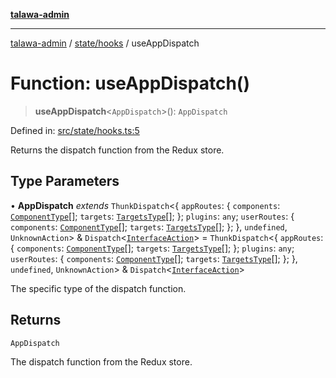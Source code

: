 [**talawa-admin**](../../../README.md)

***

[talawa-admin](../../../README.md) / [state/hooks](../README.md) / useAppDispatch

# Function: useAppDispatch()

> **useAppDispatch**\<`AppDispatch`\>(): `AppDispatch`

Defined in: [src/state/hooks.ts:5](https://github.com/gautam-divyanshu/talawa-admin/blob/9fef64ff9fb30eb3195cc9100606d8b7a89bca79/src/state/hooks.ts#L5)

Returns the dispatch function from the Redux store.

## Type Parameters

• **AppDispatch** *extends* `ThunkDispatch`\<\{ `appRoutes`: \{ `components`: [`ComponentType`](../../reducers/routesReducer/type-aliases/ComponentType.md)[]; `targets`: [`TargetsType`](../../reducers/routesReducer/type-aliases/TargetsType.md)[]; \}; `plugins`: `any`; `userRoutes`: \{ `components`: [`ComponentType`](../../reducers/userRoutesReducer/type-aliases/ComponentType.md)[]; `targets`: [`TargetsType`](../../reducers/userRoutesReducer/type-aliases/TargetsType.md)[]; \}; \}, `undefined`, `UnknownAction`\> & `Dispatch`\<[`InterfaceAction`](../../helpers/Action/interfaces/InterfaceAction.md)\> = `ThunkDispatch`\<\{ `appRoutes`: \{ `components`: [`ComponentType`](../../reducers/routesReducer/type-aliases/ComponentType.md)[]; `targets`: [`TargetsType`](../../reducers/routesReducer/type-aliases/TargetsType.md)[]; \}; `plugins`: `any`; `userRoutes`: \{ `components`: [`ComponentType`](../../reducers/userRoutesReducer/type-aliases/ComponentType.md)[]; `targets`: [`TargetsType`](../../reducers/userRoutesReducer/type-aliases/TargetsType.md)[]; \}; \}, `undefined`, `UnknownAction`\> & `Dispatch`\<[`InterfaceAction`](../../helpers/Action/interfaces/InterfaceAction.md)\>

The specific type of the dispatch function.

## Returns

`AppDispatch`

The dispatch function from the Redux store.
